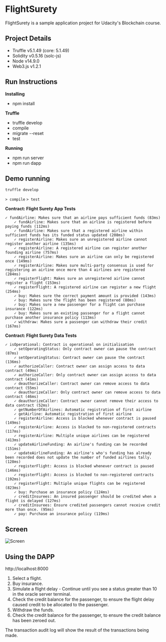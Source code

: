 # FlightSurety

FlightSurety is a sample application project for Udacity's Blockchain course.

## Project Details

-   Truffle v5.1.49 (core: 5.1.49)
-   Solidity v0.5.16 (solc-js)
-   Node v14.9.0
-   Web3.js v1.2.1

## Run Instructions

**Installing**
-   npm install

**Truffle**
-   truffle develop
-   compile
-   migrate --reset
-   test

**Running**
-   npm run server
-   npm run dapp

## Demo running

```truffle develop```

```> compile```
```> test```

**Contract: Flight Surety App Tests**
```
✓ fundAirline: Makes sure that an airline pays sufficient funds (83ms)
    ✓ fundAirline: Makes sure that an airline is registered before paying funds (112ms)
    ✓ fundAirline: Makes sure that a registered airline within sufficient funds has its funded status updated (208ms)
    ✓ registerAirline: Makes sure an unregistered airline cannot register another airline (135ms)
    ✓ registerAirline: A registered airline can register another founding airline (757ms)
    ✓ registerAirline: Makes sure an airline can only be registered once (149ms)
    ✓ registerAirline: Makes sure multi-party consensus is used for registering an airline once more than 4 airlines are registered (284ms)
    ✓ registerFlight: Makes sure an unregistered airline cannot register a flight (153ms)
    ✓ registerFlight: A registered airline can register a new flight (254ms)
    ✓ buy: Makes sure the correct payment amount is provided (143ms)
    ✓ buy: Makes sure the flight has been registered (80ms)
    ✓ buy: Makes sure a new passenger for a flight can purchase insurance (122ms)
    ✓ buy: Makes sure an existing passenger for a flight cannot purchase another insurance policy (113ms)
    ✓ withdraw: Makes sure a passenger can withdraw their credit (167ms)
```

**Contract: Flight Surety Data Tests**
```
✓ isOperational: Contract is operational on initialisation
    ✓ setOperatingStatus: Only contract owner can pause the contract (87ms)
    ✓ setOperatingStatus: Contract owner can pause the contract (136ms)
    ✓ authorizeCaller: Contract owner can assign access to data contract (49ms)
    ✓ authorizeCaller: Only contract owner can assign access to data contract (41ms)
    ✓ deauthorizeCaller: Contract owner can remove access to data contract (55ms)
    ✓ deauthorizeCaller: Only contract owner can remove access to data contract (46ms)
    ✓ deauthorizeCaller: Contract owner cannot remove their access to data contract (52ms)
    ✓ getNumberOfAirlines: Automatic registration of first airline
    ✓ getAirline: Automatic registration of first airline
    ✓ registerAirline: Access is blocked whenever contract is paused (149ms)
    ✓ registerAirline: Access is blocked to non-registered contracts (117ms)
    ✓ registerAirline: Multiple unique airlines can be registered (413ms)
    ✓ updateAirlineFunding: An airline's funding can be recorded (151ms)
    ✓ updateAirlineFunding: An airline's who's funding has already been recorded does not update the number of funded airlines tally. (128ms)
    ✓ registerFlight: Access is blocked whenever contract is paused (146ms)
    ✓ registerFlight: Access is blocked to non-registered contracts (192ms)
    ✓ registerFlight: Multiple unique flights can be registered (823ms)
    ✓ buy: Purchase an insurance policy (124ms)
    ✓ creditInsurees: An insured passenger should be credited when a flight is delayed (127ms)
    ✓ creditInsurees: Ensure credited passengers cannot receive credit more than once. (95ms)
    ✓ pay: Purchase an insurance policy (119ms)
```

## Screen

![Screen](./screen.png)

## Using the DAPP

http://localhost:8000

1. Select a flight.
2. Buy insurance.
3. Simulate a flight delay - Continue until you see a status greater than 10 in the oracle server terminal.
4. Check the credit balance for the passenger, to ensure the flight delay caused credit to be allocated to the passenger.
5. Withdraw the funds.
6. Check the credit balance for the passenger, to ensure the credit balance has been zeroed out.

The transaction audit log will show the result of the transactions being made.
